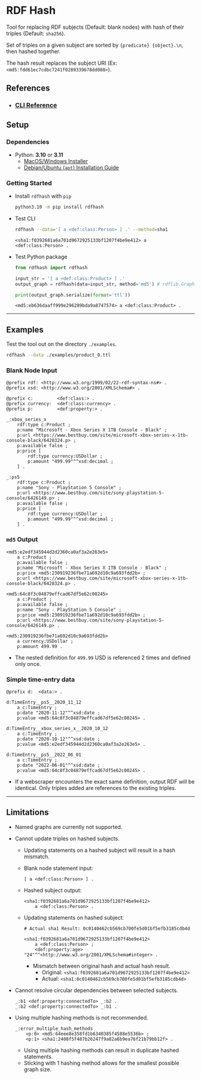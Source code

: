 # RDF Hash

Tool for replacing RDF subjects (Default: blank nodes) with hash of their triples (Default: `sha256`).

Set of triples on a given subject are sorted by `{predicate} {object}.\n`, then hashed together. 

The hash result replaces the subject URI (Ex: `<md5:fdd61ec7cdbc7241f0289339678dd008>`).

## References

- ### [CLI Reference](docs/cli_reference.md)

## Setup

### Dependencies

- Python: **3.10** or **3.11**
    - [MacOS/Windows Installer](https://www.python.org/downloads/)
    - [Debian/Ubuntu (`apt`) Installation Guide](docs/apt_install.md)

### Getting Started

- Install `rdfhash` with `pip`

    ```bash
    python3.10 -m pip install rdfhash
    ```

- Test CLI

    ```bash
    rdfhash --data='[ a <def:class:Person> ] .' --method=sha1
    ```

    ```
    <sha1:f0392681a6a701d9672925133bf1207f4be9e412> a <def:class:Person> .
    ```

- Test Python package

    ```python
    from rdfhash import rdfhash

    input_str = '[ a <def:class:Product> ] .'
    output_graph = rdfhash(data=input_str, method='md5') # rdflib.Graph

    print(output_graph.serialize(format='ttl'))
    ```

    ```
    <md5:eb636daaff999e296289bda9a8747574> a <def:class:Product> .
    ```

---

## Examples

Test the tool out on the directory `./examples`.

```bash
rdfhash --data ./examples/product_0.ttl
```

### Blank Node Input

```text/turtle
@prefix rdf: <http://www.w3.org/1999/02/22-rdf-syntax-ns#> .
@prefix xsd: <http://www.w3.org/2001/XMLSchema#> .

@prefix c:         <def:class:> .
@prefix currency:  <def:class:currency> .
@prefix p:         <def:property:> .

_:xbox_series_x
    rdf:type c:Product ;
    p:name "Microsoft - Xbox Series X 1TB Console - Black" ;
    p:url <https://www.bestbuy.com/site/microsoft-xbox-series-x-1tb-console-black/6428324.p> ;
    p:available false ;
    p:price [
        rdf:type currency:USDollar ;
        p:amount "499.99"^^xsd:decimal ;
    ] .

_:ps5
    rdf:type c:Product ;
    p:name "Sony - PlayStation 5 Console" ;
    p:url <https://www.bestbuy.com/site/sony-playstation-5-console/6426149.p> ;
    p:available false ;
    p:price [
        rdf:type currency:USDollar ;
        p:amount "499.99"^^xsd:decimal ;
    ] .
```

### `md5` Output

```text/turtle
<md5:e2edf345944d2d2360ca0af3a2e263e5>
    a c:Product ;
    p:available false ;
    p:name "Microsoft - Xbox Series X 1TB Console - Black" ;
    p:price <md5:230919236fbe71a692d10c9a693fdd2b> ;
    p:url <https://www.bestbuy.com/site/microsoft-xbox-series-x-1tb-console-black/6428324.p> .

<md5:64c8f3c04879effcad67df5e62c00245>
    a c:Product ;
    p:available false ;
    p:name "Sony - PlayStation 5 Console" ;
    p:price <md5:230919236fbe71a692d10c9a693fdd2b> ;
    p:url <https://www.bestbuy.com/site/sony-playstation-5-console/6426149.p> .

<md5:230919236fbe71a692d10c9a693fdd2b>
    a currency:USDollar ;
    p:amount 499.99 .
```

- The nested definition for `499.99` USD is referenced 2 times and defined only once.

### Simple time-entry data

```text/turtle
@prefix d:  <data:> .

d:TimeEntry__ps5__2020_11_12
    a c:TimeEntry ;
    p:date "2020-11-12"^^xsd:date ;
    p:value <md5:64c8f3c04879effcad67df5e62c00245> .

d:TimeEntry__xbox_series_x__2020_10_12
    a c:TimeEntry ;
    p:date "2020-10-12"^^xsd:date ;
    p:value <md5:e2edf345944d2d2360ca0af3a2e263e5> .

d:TimeEntry__ps5__2022_06_01
    a c:TimeEntry ;
    p:date "2022-06-01"^^xsd:date ;
    p:value <md5:64c8f3c04879effcad67df5e62c00245> .
```

- If a webscraper encounters the exact same definition, output RDF will be identical. Only triples added are references to the existing triples.

---

## Limitations

- Named graphs are currently not supported.
- Cannot update triples on hashed subjects.
  - Updating statements on a hashed subject will result in a hash mismatch.
  - Blank node statement input:

    ```text/turtle
    [ a <def:class:Person> ] .
    ```

  - Hashed subject output:

    ```text/turtle
    <sha1:f0392681a6a701d9672925133bf1207f4be9e412>
        a <def:class:Person> .
    ```

  - Updating statements on hashed subject:

    ```text/turtle
    # Actual sha1 Result: 0c0140462cb569cb700fe5d01bf5efb3185cdb4d

    <sha1:f0392681a6a701d9672925133bf1207f4be9e412>
        a <def:class:Person> ;
        <def:property:age> "24"^^<http://www.w3.org/2001/XMLSchema#integer> .
    ```

    - Mismatch between original hash and actual hash result.
      - Original: `<sha1:f0392681a6a701d9672925133bf1207f4be9e412>`
      - Actual: `<sha1:0c0140462cb569cb700fe5d01bf5efb3185cdb4d>`

- Cannot resolve circular dependencies between selected subjects.

    ```text/turtle
    _:b1 <def:property:connectedTo> _:b2 .
    _:b2 <def:property:connectedTo> _:b1 .
    ```

- Using multiple hashing methods is not recommended.

    ```text/turtle
    _:error_multiple_hash_methods
        <p:0> <md5:64eee8e358fd1b6340385f4588e5536b> ;
        <p:1> <sha1:2408f5f487b26247f9a82a6b9ea76f21b79bb12f> .
    ```

    - Using multiple hashing methods can result in duplicate hashed statements. 
    - Sticking with 1 hashing method allows for the smallest possible graph size.

